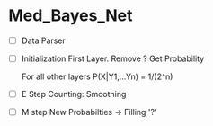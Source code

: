 # Med_Bayes_Net


- [ ] Data Parser 

- [ ] Initialization
 First Layer. Remove ? Get Probability
 
  For all other layers P(X|Y1,...Yn) = 1/(2^n)
- [ ] E Step
  Counting: Smoothing
  
- [ ] M step
  New Probabilties -> Filling '?'
 
